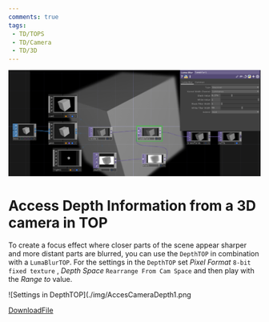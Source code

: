 ```yaml
---
comments: true
tags:
 - TD/TOPS
 - TD/Camera
 - TD/3D
---
```


![Change Values Locked TOP](./img/AccesCameraDepth.png)

# Access Depth Information from a 3D camera in TOP

To create a focus effect where closer parts of the scene appear sharper and more distant parts are blurred, you can use the `DepthTOP` in combination with a `LumaBlurTOP`.
For the settings in the `DepthTOP` set *Pixel Format* `8-bit fixed texture` , *Depth Space* `Rearrange From Cam Space` and then play with the *Range to* value.

![Settings in DepthTOP](./img/AccesCameraDepth1.png

[DownloadFile](./files/AccessCameraDepthTOP.tox)